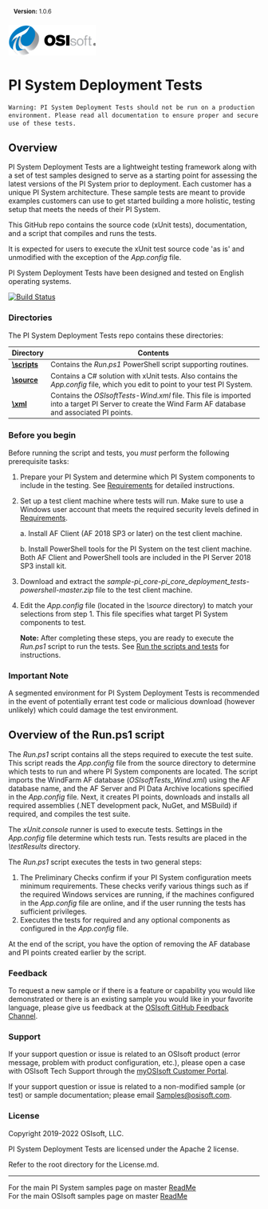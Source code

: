 

​																																	<sup>  **Version:** 1.0.6</sup>

![OSIlogo.png](./images/OSIlogo.png)																								

# PI System Deployment Tests

```
Warning: PI System Deployment Tests should not be run on a production environment. Please read all documentation to ensure proper and secure use of these tests.
```

## Overview

PI System Deployment Tests are a lightweight testing framework along with a set of test samples  designed to serve as a starting point for assessing the latest versions of the PI System prior to deployment. Each customer has a unique PI System architecture. These sample tests are meant to provide examples customers can use to get started building a more holistic, testing setup that meets the needs of their PI System. 

This GitHub repo contains the source code (xUnit tests), documentation, and a script that compiles and runs the tests.

It is expected for users to execute the xUnit test source code 'as is' and unmodified with the exception of the *App.config* file.


PI System Deployment Tests have been designed and tested on English operating systems.

[![Build Status](https://dev.azure.com/osieng/engineering/_apis/build/status/PI%20System%20Deployment%20Tests/PI%20System%20Deployment%20Tests%20Sprint%20Build?branchName=master)](https://dev.azure.com/osieng/engineering/_build/latest?definitionId=437&branchName=master)

### Directories

The PI System Deployment Tests repo contains these directories:

| Directory                         | Contents                                                     |
| --------------------------------- | ------------------------------------------------------------ |
| **[\scripts](./scripts/)**        | Contains the *Run.ps1* PowerShell script supporting routines. |
| **[\source](./source/README.md)** | Contains a C# solution with xUnit tests.  Also contains the *App.config* file, which you edit to point to your test PI System. |
| **[\xml](./xml/README.md)**       | Contains the *OSIsoftTests-Wind.xml* file. This file is imported into a target PI Server to create the Wind Farm AF database and associated PI points. |

### Before you begin

Before running the script and tests, you *must* perform the following prerequisite tasks:

1. Prepare your PI System and determine which PI System components to include in the testing. See [Requirements](Requirements.md) for detailed instructions.

2. Set up a test client machine where tests will run.  Make sure to use a Windows user account that meets the required security levels defined in [Requirements](Requirements.md).

     a. Install AF Client (AF 2018 SP3 or later) on the test client machine.

     b. Install PowerShell tools for the PI System on the test client machine. Both AF Client and PowerShell tools are included in the PI Server 2018 SP3 install kit.

3. Download and extract the *sample-pi_core-pi_core_deployment_tests-powershell-master.zip* file to the test client machine.

4. Edit the *App.config* file (located in the *\source* directory) to match your selections from step 1. This file specifies what target PI System components to test. 

   **Note:** After completing these steps, you are ready to execute the *Run.ps1* script to run the tests. See [Run the scripts and tests](./scripts/README.md) for instructions.

### Important Note

A segmented environment for PI System Deployment Tests is recommended in the event of potentially errant test code or malicious download (however unlikely) which could damage the test environment.

## Overview of the Run.ps1 script

The *Run.ps1* script contains all the steps required to execute the test suite.  This script reads the *App.config* file from the source directory to determine which tests to run and where PI System components are located.  The script imports the WindFarm AF database (*OSIsoftTests_Wind.xml*) using the AF database name, and the AF Server and PI Data Archive locations specified in the *App.config* file. Next, it creates PI points, downloads and installs all required assemblies (.NET development pack, NuGet, and MSBuild) if required, and compiles the test suite.

The *xUnit.console* runner is used to execute tests.  Settings in the *App.config* file determine which tests run.  Tests results are placed in the *\testResults* directory.  

The *Run.ps1* script executes the tests in two general steps:

1. The Preliminary Checks confirm if your PI System configuration meets minimum requirements. These checks verify various things such as if the required Windows services are running, if the machines configured in the *App.config* file are online, and if the user running the tests has sufficient privileges.
2. Executes the tests for required and any optional components as configured in the *App.config* file.

At the end of the script, you have the option of removing the AF database and PI points created earlier by the script.

### Feedback

To request a new sample or if there is a feature or capability you would like demonstrated or there is an existing sample you would like in your favorite language, please give us feedback at the [OSIsoft GitHub Feedback Channel](https://feedback.osisoft.com/forums/922279-osisoft-github). 

### Support

If your support question or issue is related to an OSIsoft product (error message, problem with product configuration, etc.), please open a case with OSIsoft Tech Support through the [myOSIsoft Customer Portal](https://myosisoft.com).

If your support question or issue is related to a non-modified sample (or test) or sample documentation; please email [Samples@osisoft.com](mailto:Samples@osisoft.com). 

### License

Copyright 2019-2022 OSIsoft, LLC.

PI System Deployment Tests are licensed under the Apache 2 license. 

Refer to the root directory for the License.md.

---

For the main PI System samples page on master [ReadMe](https://github.com/osisoft/OSI-Samples-PI-System)  
For the main OSIsoft samples page on master [ReadMe](https://github.com/osisoft/OSI-Samples)

